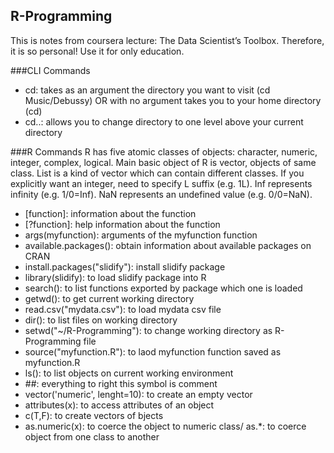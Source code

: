 ## R-Programming
This is notes from coursera lecture: The Data Scientist’s Toolbox. Therefore, it is so personal! Use it for only education.

###CLI Commands
* cd: takes as an argument the directory you want to visit (cd Music/Debussy) OR with no argument takes you to your home directory (cd)
* cd..: allows you to change directory to one level above your current directory

###R Commands
R has five atomic classes of objects: character, numeric, integer, complex, logical.
Main basic object of R is vector, objects of same class. List is a kind of vector which can contain different classes.
If you explicitly want an integer, need to specify L suffix (e.g. 1L).
Inf represents infinity (e.g. 1/0=Inf).
NaN represents an undefined value (e.g. 0/0=NaN).


* [function]: information about the function
* [?function]: help information about the function
* args(myfunction): arguments of the myfunction function
* available.packages(): obtain information about available packages on CRAN
* install.packages("slidify"): install slidify package
* library(slidify): to load slidify package into R
* search(): to list functions exported by package which one is loaded
* getwd(): to get current working directory
* read.csv("mydata.csv"): to load mydata csv file
* dir(): to list files on working directory
* setwd("~/R-Programming"): to change working directory as R-Programming file
* source("myfunction.R"): to laod myfunction function saved as myfunction.R
* ls(): to list objects on current working environment
* ##: everything to right this symbol is comment
* vector('numeric', lenght=10): to create an empty vector
* attributes(x): to access attributes of an object
* c(T,F): to create vectors of bjects
* as.numeric(x): to coerce the object to numeric class/ as.*: to coerce object from one class to another



